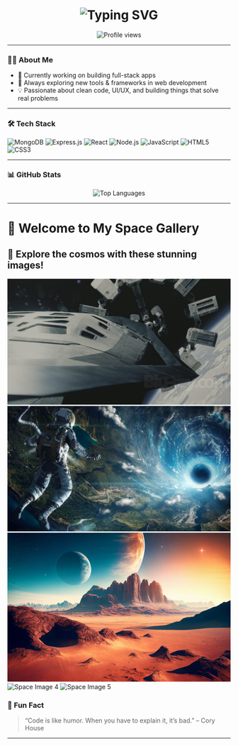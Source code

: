 
<!-- Typing SVG -->
<h1 align="center">
  <img src="https://readme-typing-svg.herokuapp.com?font=Fira+Code&weight=600&size=30&pause=1000&color=36BCF7&center=true&vCenter=true&width=500&lines=Hi+I'm+Aman+Kumar+Aswani;aka+Amanthisside;Full-Stack+Developer;+MERN+Stack+Enthusiast;Coding+is+my+playground" alt="Typing SVG" />
</h1>

<p align="center">
  <img src="https://komarev.com/ghpvc/?username=Amanthisside&style=flat-square&color=brightgreen" alt="Profile views" />
</p>

---




### 👨‍💻 About Me

- 🔭 Currently working on building full-stack apps  
- 🌱 Always exploring new tools & frameworks in web development  
- 💡 Passionate about clean code, UI/UX, and building things that solve real problems  

---

### 🛠️ Tech Stack

![MongoDB](https://img.shields.io/badge/-MongoDB-4EA94B?style=flat-square&logo=mongodb&logoColor=white)
![Express.js](https://img.shields.io/badge/-Express.js-000000?style=flat-square&logo=express&logoColor=white)
![React](https://img.shields.io/badge/-React-61DAFB?style=flat-square&logo=react&logoColor=white)
![Node.js](https://img.shields.io/badge/-Node.js-339933?style=flat-square&logo=node.js&logoColor=white)
![JavaScript](https://img.shields.io/badge/-JavaScript-F7DF1E?style=flat-square&logo=javascript&logoColor=black)
![HTML5](https://img.shields.io/badge/-HTML5-E34F26?style=flat-square&logo=html5&logoColor=white)
![CSS3](https://img.shields.io/badge/-CSS3-1572B6?style=flat-square&logo=css3&logoColor=white)

---

### 📊 GitHub Stats

<p align="center">
  <img src="https://github-readme-stats.vercel.app/api/top-langs/?username=Amanthisside&layout=compact&theme=radical" alt="Top Languages" />
</p>

---
<!-- 
🕵️‍♂️ You found the secret dev easter egg! 
DM me "✨foundit" on Twitter @amanthisside to say hi 😄 
-->

# 🌌 Welcome to My Space Gallery

## 🚀 Explore the cosmos with these stunning images!

![Space Image 1](https://github.com/Amanthisside/Amanthisside/blob/main/images/16336_5.jpg?raw=true)
![Space Image 2](https://github.com/Amanthisside/Amanthisside/blob/main/images/20084.jpg?raw=true)
![Space Image 3](https://github.com/Amanthisside/Amanthisside/blob/main/images/360_F_559594211_HOFvnMPbMmGSou7iOKz36JOnYFKbO8tF.jpg?raw=true)
![Space Image 4](https://github.com/Amanthisside/Amanthisside/blob/main/images/space4.jpg?raw=true)
![Space Image 5](https://github.com/Amanthisside/Amanthisside/blob/main/images/space5.jpg?raw=true)


### 🎯 Fun Fact

> “Code is like humor. When you have to explain it, it’s bad.” – Cory House

---

